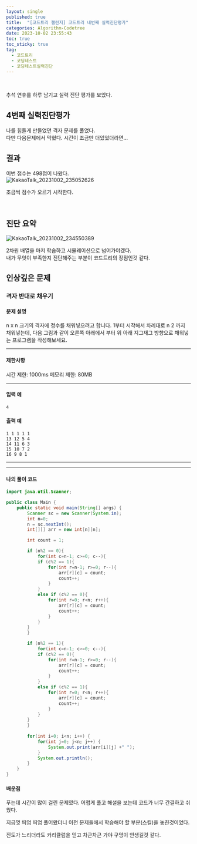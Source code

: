 ```yaml
---
layout: single
published: true
title:  "[코드트리 챌린지] 코드트리 네번째 실력진단평가"
categories: Algorithm-Codetree
date: 2023-10-02 23:55:43
toc: true
toc_sticky: true
tag:   
  - 코드트리
  - 코딩테스트
  - 코딩테스트실력진단
---
```

<br>

추석 연휴를 하루 남기고 실력 진단 평가를 보았다.

## 4번째 실력진단평가

나를 힘들게 만들었던 격자 문제를 풀었다.  
다만 다음문제에서 막혔다. 시간이 조금만 더있었더라면... 

## 결과

이번 점수는 498점이 나왔다.  
![KakaoTalk_20231002_235052626](https://github.com/BaxDailyGit/BaxDailyGit.github.io/assets/99312529/120d0e1d-3720-4e55-aa6e-539fecef0160)

조금씩 점수가 오르기 시작한다.

<br>

## 진단 요약

![KakaoTalk_20231002_234550389](https://github.com/BaxDailyGit/BaxDailyGit.github.io/assets/99312529/007a5f76-7e84-4b4d-b9c9-e665e1e2bc6c)

2차원 배열을 마저 학습하고 시뮬레이션으로 넘어가야겠다.  
내가 무엇이 부족한지 진단해주는 부분이 코드트리의 장점인것 같다.

## 인상깊은 문제

### 격자 반대로 채우기

#### 문제 설명

n x n 크기의 격자에 정수를 채워넣으려고 합니다. 1부터 시작해서 차례대로 n 
2
 까지 채워넣는데, 다음 그림과 같이 오른쪽 아래에서 부터 위 아래 지그재그 방향으로 채워넣는 프로그램을 작성해보세요.

----------------

#### 제한사항

시간 제한: 1000ms
메모리 제한: 80MB


----------------

#### 입력 예

```
4
```

#### 출력 예


```
1 1 1 1 1
13 12 5 4
14 11 6 3
15 10 7 2
16 9 8 1
```

----------------



----------------

#### 나의 풀이 코드

```java
import java.util.Scanner;

public class Main {
    public static void main(String[] args) {
        Scanner sc = new Scanner(System.in);
        int n=0;
        n = sc.nextInt();
        int[][] arr = new int[n][n];

        int count = 1;

        if (n%2 == 0){
            for(int c=n-1; c>=0; c--){
            if (c%2 == 1){
                for(int r=n-1; r>=0; r--){
                    arr[r][c] = count;
                    count++;
                }
            }
            else if (c%2 == 0){
                for(int r=0; r<n; r++){
                    arr[r][c] = count;
                    count++;
                }
            }
        }
        }

        if (n%2 == 1){
            for(int c=n-1; c>=0; c--){
            if (c%2 == 0){
                for(int r=n-1; r>=0; r--){
                    arr[r][c] = count;
                    count++;
                }
            }
            else if (c%2 == 1){
                for(int r=0; r<n; r++){
                    arr[r][c] = count;
                    count++;
                }
            }
        }
        }
    
        for(int i=0; i<n; i++) {
	        for(int j=0; j<n; j++) {
		        System.out.print(arr[i][j] +" "); 
	        }
            System.out.println();
        }
    }
}
```




#### 배운점

<p>
푸는데 시간이 많이 걸린 문제였다. 어렵게 풀고 해설을 보는데 코드가 너무 간결하고 쉬웠다.
</p>

지금껏 띄엄 띄엄 풀어왔더니 이전 문제들에서 학습해야 할 부분(스킬)을 놓친것이었다.

진도가 느리더라도 커리큘럼을 믿고 차근차근 가야 구멍이 안생길것 같다.